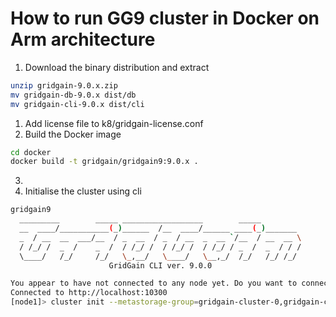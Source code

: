 # How to run GG9 cluster in Docker on Arm architecture

1. Download the binary distribution and extract
```sh
unzip gridgain-9.0.x.zip
mv gridgain-db-9.0.x dist/db
mv gridgain-cli-9.0.x dist/cli
```
1. Add license file to k8/gridgain-license.conf
2. Build the Docker image
```sh
cd docker
docker build -t gridgain/gridgain9:9.0.x .
```
3.
4. Initialise the cluster using cli
```bash
gridgain9
  _________        _____ __________________        _____
  __  ____/___________(_)______  /__  ____/______ ____(_)_______
  _  / __  __  ___/__  / _  __  / _  / __  _  __ `/__  / __  __ \
  / /_/ /  _  /    _  /  / /_/ /  / /_/ /  / /_/ / _  /  _  / / /
  \____/   /_/     /_/   \_,__/   \____/   \__,_/  /_/   /_/ /_/
                      GridGain CLI ver. 9.0.0

You appear to have not connected to any node yet. Do you want to connect to the default node http://localhost:10300? [Y/n] Y
Connected to http://localhost:10300
[node1]> cluster init --metastorage-group=gridgain-cluster-0,gridgain-cluster-1,gridgain-cluster-2 --name=TEST --config-files=/gg9/etc/gridgain-license.conf

```

